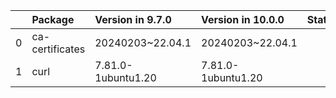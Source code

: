 <!-- markdown-link-check-disable -->

|    | Package         | Version in 9.7.0   | Version in 10.0.0   | Status   |
|---:|:----------------|:-------------------|:--------------------|:---------|
|  0 | ca-certificates | 20240203~22.04.1   | 20240203~22.04.1    |          |
|  1 | curl            | 7.81.0-1ubuntu1.20 | 7.81.0-1ubuntu1.20  |          |